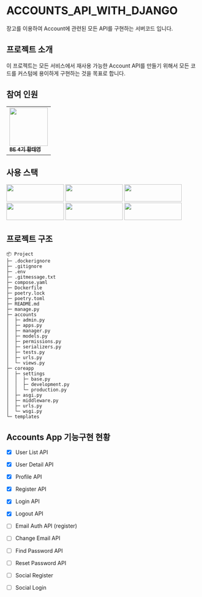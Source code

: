 # ACCOUNTS_API_WITH_DJANGO
장고를 이용하여 Account에 관련된 모든 API를 구현하는 서버코드 입니다.
## 프로젝트 소개
이 프로젝트는 모든 서비스에서 재사용 가능한 Account API를 만들기 위해서 
모든 코드를 커스텀에 용이하게 구현하는 것을 목표로 합니다. 

## 참여 인원
<table>
  <tbody>
    <tr>
      <td><a href="https://github.com/hwangtate"><img src="https://avatars.githubusercontent.com/u/139641065?s=64&v=4" width="100px;" alt=""/><br /><sub><b>BE 4기 황태영 </b></sub></a><br /></td>
    </tr>
  </tbody>
</table>

## 사용 스택
<div>
    <img src="https://img.shields.io/badge/Python-3776AB?style=for-the-badge&logo=python&logoColor=white" alt="" style="width: 150px; height: 45px;">
    <img src="https://img.shields.io/badge/Django-092E20?style=for-the-badge&logo=django&logoColor=white" alt="" style="width: 150px; height: 45px;">
    <img src="https://img.shields.io/badge/GitHub-181717?style=for-the-badge&logo=github&logoColor=white" alt="" style="width: 150px; height: 45px;">
    <img src="https://img.shields.io/badge/Docker-2496ED?style=for-the-badge&logo=Docker&logoColor=white" alt="" style="width: 150px; height: 45px;">
    <img src="https://img.shields.io/badge/MySQL-4479A1?style=for-the-badge&logo=MySQL&logoColor=white" alt="" style="width: 150px; height: 45px;">
    <img src="https://img.shields.io/badge/Redis-FF4438?style=for-the-badge&logo=redis&logoColor=white" alt="" style="width: 150px; height: 45px;">
</div>


## 프로젝트 구조

```
📦 Project
├─ .dockerignore
├─ .gitignore
├─ .env
├─ .gitmessage.txt
├─ compose.yaml
├─ Dockerfile
├─ poetry.lock
├─ poetry.toml
├─ README.md
├─ manage.py
├─ accounts
│  ├─ admin.py
│  ├─ apps.py
│  ├─ manager.py
│  ├─ models.py
│  ├─ permissions.py
│  ├─ serializers.py
│  ├─ tests.py
│  ├─ urls.py
│  └─ views.py
├─ coreapp
│  ├─ settings
│  │  ├─ base.py
│  │  ├─ development.py
│  │  └─ production.py
│  ├─ asgi.py
│  ├─ middleware.py
│  ├─ urls.py
│  └─ wsgi.py
└─ templates
```
## Accounts App 기능구현 현황
- [X] User List API
- [X] User Detail API
- [X] Profile API
- [X] Register API
- [X] Login API
- [X] Logout API
- [ ] Email Auth API (register)
- [ ] Change Email API
- [ ] Find Password API
- [ ] Reset Password API
- [ ] Social Register
- [ ] Social Login



